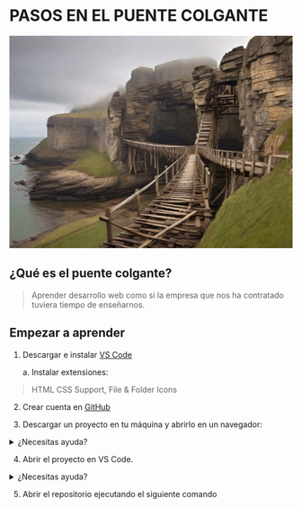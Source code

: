 # PASOS EN EL PUENTE COLGANTE

![ouente_colgante](images/Leonardo_Diffusion_XL_dilapidated_old_wooden_suspension_bridge_0.jpg)

## ¿Qué es el puente colgante?

> Aprender desarrollo web como si la empresa que nos ha contratado tuviera tiempo de enseñarnos.

## Empezar a aprender

1. Descargar e instalar [VS Code](https://code.visualstudio.com/)

    a. Instalar extensiones:

> HTML CSS Support, File & Folder Icons

2. Crear cuenta en [GitHub](https://github.com/login)

3. Descargar un proyecto en tu máquina y abrirlo en un navegador:

<details>
<summary>¿Necesitas ayuda?</summary>

- Instalar desde consola [Git](https://git-scm.com/book/es/v2/Inicio---Sobre-el-Control-de-Versiones-Instalaci%C3%B3n-de-Git)
- Instalar desde consola [GitHub CLI](https://www.kdnuggets.com/2023/03/getting-started-github-cli.html).
- Crear una carpeta workspace a la altura de tu usuario:
![workspace_folder](images/workspace.png)
- En consola. Dentro de la carpeta workspace descargar este [proyecto](https://github.com/MGuiGaDev/puente_colgante). Clic en **Code**, seleccionar **GitHub Cli** y copiar comando.
![repo_clone](images/repo_clone.png)
</details>

4. Abrir el proyecto en VS Code.
<details>
<summary>¿Necesitas ayuda?</summary>

- Situarnos dentro de la carpeta workspace y ejecutar comando: ``gh repo clone MGuiGaDev/puente_colgante``.

- Entrar en el repositorio descargado: ``cd puente_colgante``.

- Ejecutar el siguiente comando: ``code .``.
</details>


5. Abrir el repositorio ejecutando el siguiente comando

